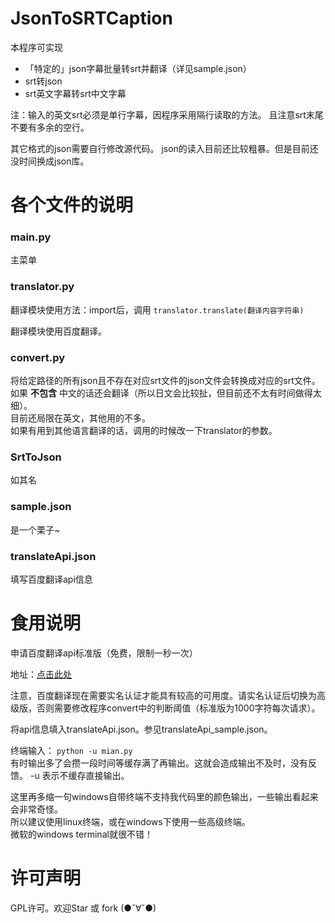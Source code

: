 # JsonToSRTCaption
本程序可实现
* 「特定的」json字幕批量转srt并翻译（详见sample.json）
* srt转json
* srt英文字幕转srt中文字幕

注：输入的英文srt必须是单行字幕，因程序采用隔行读取的方法。
且注意srt末尾不要有多余的空行。

其它格式的json需要自行修改源代码。
json的读入目前还比较粗暴。但是目前还没时间换成json库。

各个文件的说明
=============
### main.py
主菜单

### translator.py
翻译模块使用方法：import后，调用 `translator.translate(翻译内容字符串)`  

翻译模块使用百度翻译。

### convert.py    
将给定路径的所有json且不存在对应srt文件的json文件会转换成对应的srt文件。  
如果 **不包含** 中文的话还会翻译（所以日文会比较扯，但目前还不太有时间做得太细）。  
目前还局限在英文，其他用的不多。  
如果有用到其他语言翻译的话，调用的时候改一下translator的参数。  

### SrtToJson
如其名

### sample.json 
是一个栗子~

### translateApi.json
填写百度翻译api信息

食用说明
========
申请百度翻译api标准版（免费，限制一秒一次）

地址：[点击此处](http://api.fanyi.baidu.com/api/trans/product/apichoose)

注意，百度翻译现在需要实名认证才能具有较高的可用度。请实名认证后切换为高级版，否则需要修改程序convert中的判断阈值（标准版为1000字符每次请求）。

将api信息填入translateApi.json。参见translateApi_sample.json。

终端输入： `python -u mian.py`  
有时输出多了会攒一段时间等缓存满了再输出。这就会造成输出不及时，没有反馈。
-u 表示不缓存直接输出。

这里再多缩一句windows自带终端不支持我代码里的颜色输出，一些输出看起来会非常奇怪。  
所以建议使用linux终端，或在windows下使用一些高级终端。  
微软的windows terminal就很不错！

许可声明
========
GPL许可。欢迎Star 或 fork (●ˇ∀ˇ●)
